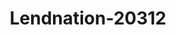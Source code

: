 ---
f_zip-code: 66203
f_state-code: KS
title: Lendnation-20312
f_phone: 913-962-6663
f_city-only: Shawnee
f_address: 11115 Shawnee Mission Pkwy Shawnee
f_location-unique-id: '20312'
slug: lendnation-20312
updated-on: '2024-05-30T13:46:58.046Z'
created-on: '2024-05-30T13:36:59.803Z'
published-on: '2024-05-30T13:54:32.469Z'
f_city-state: cms/city/shawnee-ks.md
f_company: cms/company/lendnation.md
f_state: cms/state/kansas.md
layout: '[payday-loan].html'
tags: payday-loan
---